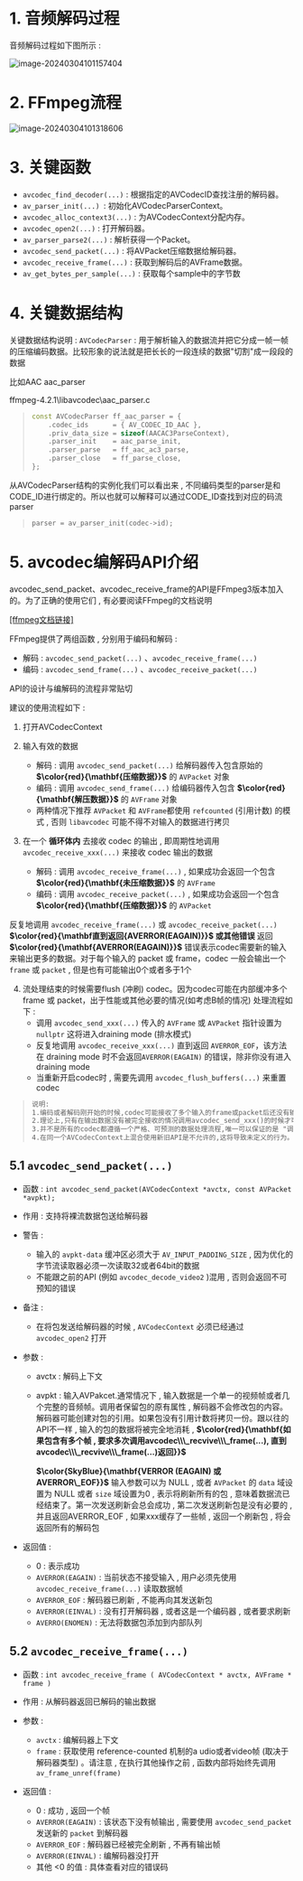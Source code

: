 # 1. 音频解码过程

音频解码过程如下图所示 : 

<img src="assets/image-20240304101157404.png" alt="image-20240304101157404" /> 

# 2. FFmpeg流程

<img src="assets/image-20240304101318606.png" alt="image-20240304101318606" /> 

# 3. 关键函数

* `avcodec_find_decoder(...)` : 根据指定的AVCodecID查找注册的解码器。
* `av_parser_init(...) `: 初始化AVCodecParserContext。
* `avcodec_alloc_context3(...)` : 为AVCodecContext分配内存。
* `avcodec_open2(...)` : 打开解码器。
* `av_parser_parse2(...)` : 解析获得⼀个Packet。
* `avcodec_send_packet(...)` : 将AVPacket压缩数据给解码器。
* `avcodec_receive_frame(...)` : 获取到解码后的AVFrame数据。
* `av_get_bytes_per_sample(...)` : 获取每个sample中的字节数  

# 4. 关键数据结构

关键数据结构说明 : 
`AVCodecParser` : ⽤于解析输⼊的数据流并把它分成⼀帧⼀帧的压缩编码数据。比较形象的说法就是把长长的⼀段连续的数据"切割"成⼀段段的数据

比如AAC aac_parser 

ffmpeg-4.2.1\libavcodec\aac_parser.c  

> ```c++
> const AVCodecParser ff_aac_parser = {
>     .codec_ids      = { AV_CODEC_ID_AAC },
>     .priv_data_size = sizeof(AACAC3ParseContext),
>     .parser_init    = aac_parse_init,
>     .parser_parse   = ff_aac_ac3_parse,
>     .parser_close   = ff_parse_close,
> };
> ```

从AVCodecParser结构的实例化我们可以看出来 , 不同编码类型的parser是和CODE_ID进⾏绑定的。所以也就可以解释可以通过CODE_ID查找到对应的码流 parser  

> ```c++
> parser = av_parser_init(codec->id);
> ```

# 5. avcodec编解码API介绍

avcodec_send_packet、avcodec_receive_frame的API是FFmpeg3版本加入的。为了正确的使⽤它们 , 有必要阅读FFmpeg的⽂档说明

[[ffmpeg文档链接]](https://www.ffmpeg.org/doxygen/4.1/group__lavc__encdec.html#details)

FFmpeg提供了两组函数 , 分别⽤于编码和解码 : 

- 解码 : `avcodec_send_packet(...)` 、`avcodec_receive_frame(...)`
- 编码 : `avcodec_send_frame(...)` 、`avcodec_receive_packet(...)`

API的设计与编解码的流程非常贴切

建议的使用流程如下 : 

1. 打开AVCodecContext
2. 输入有效的数据
   - 解码 : 调用 `avcodec_send_packet(...)` 给解码器传入包含原始的 **$\color{red}{\mathbf{压缩数据}}$** 的 `AVPacket` 对象
   - 编码 : 调⽤ `avcodec_send_frame(...)` 给编码器传入包含 **$\color{red}{\mathbf{解压数据}}$** 的 `AVFrame` 对象
   - 两种情况下推荐 `AVPacket` 和 `AVFrame`都使用 `refcounted` (引⽤计数) 的模式 , 否则 `libavcodec` 可能不得不对输⼊的数据进行拷贝
   
3. 在⼀个 **循环体内** 去接收 codec 的输出 , 即周期性地调用 `avcodec_receive_xxx(...)` 来接收 codec 输出的数据
   - 解码 : 调⽤ `avcodec_receive_frame(...)` , 如果成功会返回⼀个包含 **$\color{red}{\mathbf{未压缩数据}}$** 的 `AVFrame`
   - 编码 : 调⽤ `avcodec_receive_packet(...)` , 如果成功会返回⼀个包含 **$\color{red}{\mathbf{压缩数据}}$** 的 `AVPacket`

反复地调用 `avcodec_receive_frame(...)` 或 `avcodec_receive_packet(...)` **$\color{red}{\mathbf直到返回{AVERROR(EAGAIN)}}$ 或其他错误** 返回 **$\color{red}{\mathbf{AVERROR(EAGAIN)}}$** 错误表示codec需要新的输入来输出更多的数据。对于每个输入的 packet 或 frame，codec ⼀般会输出⼀个 `frame` 或 `packet` , 但是也有可能输出0个或者多于1个

4. 流处理结束的时候需要flush (冲刷) codec。因为codec可能在内部缓冲多个 frame 或 packet，出于性能或其他必要的情况(如考虑B帧的情况)  处理流程如下 : 
   - 调⽤ `avcodec_send_xxx(...)` 传入的 `AVFrame` 或 `AVPacket` 指针设置为 `nullptr` 这将进入draining mode (排水模式)
   - 反复地调用 `avcodec_receive_xxx(...)` 直到返回 `AVERROR_EOF`，该方法在 draining mode 时不会返回`AVERROR(EAGAIN)` 的错误，除非你没有进入 draining mode  
   - 当重新开启codec时 , 需要先调用 `avcodec_flush_buffers(...)` 来重置codec  

> ```tex
> 说明:
> 1.编码或者解码刚开始的时候,codec可能接收了多个输⼊的frame或packet后还没有输出数据,直到内部的buffer被填充满。上⾯的使⽤流程可以处理这种情况。
> 2.理论上,只有在输出数据没有被完全接收的情况调⽤avcodec_send_xxx()的时候才可能会发⽣AVERROR(EAGAIN)的错误。你可以依赖这个机制来实现区别于上⾯建议流程的处理⽅式 , ⽐如每次循环都调⽤avcodec_send_*(),在出现AVERROR(EAGAIN)错误的时候再去调⽤avcodec_receive_*()。
> 3.并不是所有的codec都遵循⼀个严格、可预测的数据处理流程,唯⼀可以保证的是 "调⽤avcodec_send_*()/ avcodec_receive_*()返回AVERROR(EAGAIN)的时候去avcodec_receive_*()/avcodec_send_*()会成功,否则不应该返回AVERROR(EAGAIN)的错误" ⼀般来说，任何codec都不允许⽆限制地缓存输⼊或者输出。
> 4.在同⼀个AVCodecContext上混合使⽤新旧API是不允许的,这将导致未定义的⾏为。
> ```

## 5.1 `avcodec_send_packet(...)`

- 函数 : `int avcodec_send_packet(AVCodecContext *avctx, const AVPacket *avpkt);`
- 作用 : 支持将裸流数据包送给解码器  
- 警告 : 
  - 输入的 `avpkt-data` 缓冲区必须大于 `AV_INPUT_PADDING_SIZE` , 因为优化的字节流读取器必须⼀次读取32或者64bit的数据
  - 不能跟之前的API (例如 `avcodec_decode_video2` )混⽤ , 否则会返回不可预知的错误 

- 备注 : 
  - 在将包发送给解码器的时候 , `AVCodecContext` 必须已经通过 `avcodec_open2` 打开  

- 参数 : 

  - avctx : 解码上下文

  - avpkt : 输⼊AVPakcet.通常情况下 , 输入数据是一个单一的视频帧或者几个完整的音频帧。调用者保留包的原有属性 , 解码器不会修改包的内容。解码器可能创建对包的引⽤。如果包没有引⽤计数将拷贝⼀份。跟以往的API不一样 , 输入的包的数据将被完全地消耗 , **$\color{red}{\mathbf{如果包含有多个帧 , 要求多次调⽤avcodec\\\_recvive\\\_frame(...), 直到avcodec\\\_recvive\\\_frame(...)返回}}$**

    **$\color{SkyBlue}{\mathbf{VERROR (EAGAIN) 或 AVERROR\_EOF}}$** 输入参数可以为 NULL , 或者 `AVPacket` 的 `data` 域设置为 NULL 或者 `size` 域设置为0 , 表示将刷新所有的包 , 意味着数据流已经结束了。第⼀次发送刷新会总会成功 , 第⼆次发送刷新包是没有必要的 , 并且返回AVERROR_EOF , 如果xxx缓存了一些帧 , 返回⼀个刷新包 , 将会返回所有的解码包  

- 返回值 : 
  - 0 : 表示成功
  - `AVERROR(EAGAIN)` : 当前状态不接受输入 , 用户必须先使用 `avcodec_receive_frame(...)` 读取数据帧
  - `AVERROR_EOF` : 解码器已刷新 , 不能再向其发送新包
  - `AVERROR(EINVAL)` : 没有打开解码器 , 或者这是⼀个编码器 , 或者要求刷新
  - `AVERRO(ENOMEN)` : ⽆法将数据包添加到内部队列

## 5.2 `avcodec_receive_frame(...)`

- 函数 : `int avcodec_receive_frame ( AVCodecContext * avctx, AVFrame * frame )`
- 作用 : 从解码器返回已解码的输出数据
- 参数 : 
  - `avctx` : 编解码器上下文
  - `frame` : 获取使用 reference-counted 机制的a udio或者video帧 (取决于解码器类型) 。请注意 , 在执⾏其他操作之前 , 函数内部将始终先调用 `av_frame_unref(frame)`

- 返回值 : 
  - 0 : 成功 , 返回一个帧
  - `AVERROR(EAGAIN)` : 该状态下没有帧输出 , 需要使用 `avcodec_send_packet` 发送新的 `packet` 到解码器
  - `AVERROR_EOF` : 解码器已经被完全刷新 , 不再有输出帧
  - `AVERROR(EINVAL)` : 编解码器没打开
  - 其他 <0 的值 : 具体查看对应的错误码

